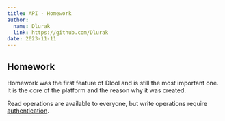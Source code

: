 ```yaml
---
title: API - Homework
author:
  name: Dlurak
  link: https://github.com/Dlurak
date: 2023-11-11
---
```


## Homework

Homework was the first feature of Dlool and is still the most important one. It is the core of the platform and the reason why it was created.

Read operations are available to everyone, but write operations require [authentication](/documentation/api/authentication).
